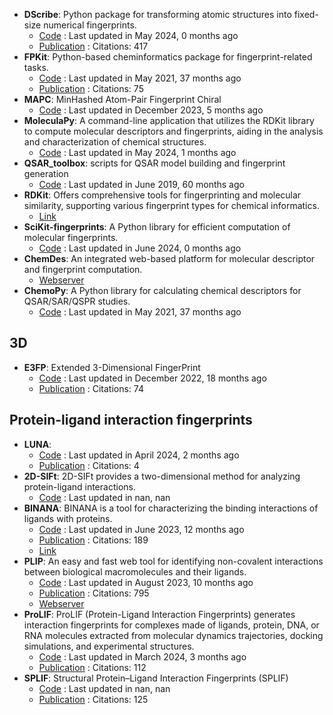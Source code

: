 - **DScribe**: Python package for transforming atomic structures into fixed-size numerical fingerprints.
	- [Code](https://github.com/SINGROUP/dscribe) : Last updated in May 2024, 0 months ago
	- [Publication](https://doi.org/10.1016/j.cpc.2019.106949) : Citations: 417
- **FPKit**: Python-based cheminformatics package for fingerprint-related tasks.
	- [Code](https://github.com/davidbajusz/fpkit) : Last updated in May 2021, 37 months ago
	- [Publication](https://doi.org/10.1186/s13321-018-0302-y) : Citations: 75
- **MAPC**: MinHashed Atom-Pair Fingerprint Chiral
	- [Code](https://github.com/reymond-group/mapchiral) : Last updated in December 2023, 5 months ago
- **MoleculaPy**: A command-line application that utilizes the RDKit library to compute molecular descriptors and fingerprints, aiding in the analysis and characterization of chemical structures.
	- [Code](https://github.com/kamilpytlak/MoleculaPy) : Last updated in May 2024, 1 months ago
- **QSAR_toolbox**: scripts for QSAR model building and fingerprint generation
	- [Code](https://github.com/iwatobipen/QSAR_TOOLBOX) : Last updated in June 2019, 60 months ago
- **RDKit**: Offers comprehensive tools for fingerprinting and molecular similarity, supporting various fingerprint types for chemical informatics.
	- [Link](https://www.rdkit.org/docs/GettingStartedInPython.html#fingerprinting-and-molecular-similarity)
- **SciKit-fingerprints**: A Python library for efficient computation of molecular fingerprints.
	- [Code](https://github.com/Arch4ngel21/scikit-fingerprints) : Last updated in June 2024, 0 months ago
- **ChemDes**: An integrated web-based platform for molecular descriptor and fingerprint computation.
	- [Webserver](http://www.scbdd.com/chemdes/)
- **ChemoPy**: A Python library for calculating chemical descriptors for QSAR/SAR/QSPR studies.
	- [Code](https://github.com/ifyoungnet/Chemopy?tab=readme-ov-file) : Last updated in May 2021, 37 months ago

## **3D**
- **E3FP**: Extended 3-Dimensional FingerPrint
	- [Code](https://github.com/keiserlab/e3fp) : Last updated in December 2022, 18 months ago
	- [Publication](http://dx.doi.org/10.1021/acs.jmedchem.7b00696) : Citations: 74

## **Protein-ligand interaction fingerprints**
- **LUNA**: 
	- [Code](https://github.com/keiserlab/LUNA) : Last updated in April 2024, 2 months ago
	- [Publication](https://doi.org/10.1101/2022.05.25.493419) : Citations: 4
- **2D-SIFt**: 2D-SIFt provides a two-dimensional method for analyzing protein-ligand interactions.
	- [Code](https://bitbucket.org/zchl/sift2d/src/master/) : Last updated in nan, nan
- **BINANA**: BINANA is a tool for characterizing the binding interactions of ligands with proteins.
	- [Code](https://github.com/durrantlab/binana/) : Last updated in June 2023, 12 months ago
	- [Publication](https://doi.org/10.1016%2Fj.jmgm.2011.01.004) : Citations: 189
	- [Link](https://durrantlab.pitt.edu/binana-download/)
- **PLIP**: An easy and fast web tool for identifying non-covalent interactions between biological macromolecules and their ligands.
	- [Code](https://github.com/pharmai/plip) : Last updated in August 2023, 10 months ago
	- [Publication](https://doi.org/10.1093/nar/gkab294) : Citations: 795
	- [Webserver](https://plip-tool.biotec.tu-dresden.de/plip-web/plip/index)
- **ProLIF**: ProLIF (Protein-Ligand Interaction Fingerprints) generates interaction fingerprints for complexes made of ligands, protein, DNA, or RNA molecules extracted from molecular dynamics trajectories, docking simulations, and experimental structures.
	- [Code](https://github.com/chemosim-lab/ProLIF) : Last updated in March 2024, 3 months ago
	- [Publication](https://doi.org/10.1186/s13321-021-00548-6) : Citations: 112
- **SPLIF**: Structural Protein–Ligand Interaction Fingerprints (SPLIF)
	- [Code](https://oddt.readthedocs.io/en/latest/rst/oddt.html#oddt.fingerprints.SPLIF) : Last updated in nan, nan
	- [Publication](https://doi.org/10.1021%2Fci500319f) : Citations: 125
